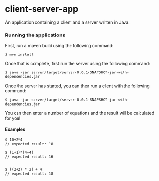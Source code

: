 # client-server-app
An application containing a client and a server written in Java.

### Running the applications

First, run a maven build using the following command:

```
$ mvn install
```

Once that is complete, first run the server using the following command:

```
$ java -jar server/target/server-0.0.1-SNAPSHOT-jar-with-dependencies.jar
```

Once the server has started, you can then run a client with the following command:

```
$ java -jar server/target/server-0.0.1-SNAPSHOT-jar-with-dependencies.jar
```

You can then enter a number of equations and the result will be calculated for you!

#### Examples

```
$ 10+2*4
// expected result: 18

$ (1+1)*(4+4)
// expected result: 16


$ ((2+2) * 2) + 4
// expected result: 18

```